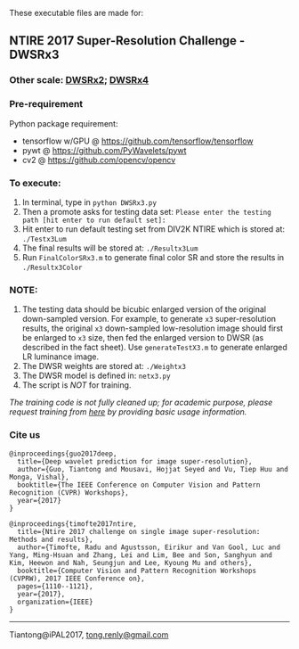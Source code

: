 These executable files are made for:
## NTIRE 2017 Super-Resolution Challenge - DWSRx3

### Other scale: [DWSRx2](https://github.com/tT0NG/WvSRx2);  [DWSRx4](https://github.com/tT0NG/DWSRx4)

### Pre-requirement
Python package requirement:

- tensorflow w/GPU @ https://github.com/tensorflow/tensorflow
- pywt @ https://github.com/PyWavelets/pywt
- cv2  @ https://github.com/opencv/opencv

### To execute: 
1. In terminal, type in `python DWSRx3.py`
2. Then a promote asks for testing data set: `Please enter the testing path [hit enter to run default set]:` 
3. Hit enter to run default testing set from DIV2K NTIRE which is stored at: `./Testx3Lum`
4. The final results will be stored at: `./Resultx3Lum`
5. Run `FinalColorSRx3.m` to generate final color SR and store the results in `./Resultx3Color`

### NOTE:
1. The testing data should be bicubic enlarged version of the original down-sampled version. For example, to generate `x3` super-resolution results, the original `x3` down-sampled low-resolution image should first be enlarged to `x3` size, then fed the enlarged version to DWSR (as described in the fact sheet). Use `generateTestX3.m` to generate enlarged LR luminance image.
2. The DWSR weights are stored at: `./Weightx3`
3. The DWSR model is defined in: `netx3.py`
4. The script is *NOT* for training.


_The training code is not fully cleaned up; for academic purpose, please request training from [here](https://drive.google.com/drive/folders/0B_FEGhHunA5gR1Y1WVFxTGkxd1E) by providing basic usage information._

### Cite us
```
@inproceedings{guo2017deep,
  title={Deep wavelet prediction for image super-resolution},
  author={Guo, Tiantong and Mousavi, Hojjat Seyed and Vu, Tiep Huu and Monga, Vishal},
  booktitle={The IEEE Conference on Computer Vision and Pattern Recognition (CVPR) Workshops},
  year={2017}
}
```
```
@inproceedings{timofte2017ntire,
  title={Ntire 2017 challenge on single image super-resolution: Methods and results},
  author={Timofte, Radu and Agustsson, Eirikur and Van Gool, Luc and Yang, Ming-Hsuan and Zhang, Lei and Lim, Bee and Son, Sanghyun and Kim, Heewon and Nah, Seungjun and Lee, Kyoung Mu and others},
  booktitle={Computer Vision and Pattern Recognition Workshops (CVPRW), 2017 IEEE Conference on},
  pages={1110--1121},
  year={2017},
  organization={IEEE}
}
```
____________
Tiantong@iPAL2017, tong.renly@gmail.com
